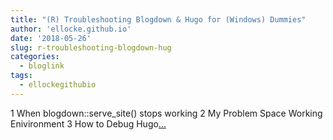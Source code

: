 ```yaml
---
title: "(R) Troubleshooting Blogdown & Hugo for (Windows) Dummies"
author: 'ellocke.github.io'
date: '2018-05-26'
slug: r-troubleshooting-blogdown-hug
categories:
  - bloglink
tags:
  - ellockegithubio
---
```


1 When blogdown::serve_site() stops working2 My Problem Space Working Enivironment3 How to Debug Hugo[... <i class="fas fa-external-link-alt"></i>](https://ellocke.github.io/post/r-troubleshooting-blogdown-hugo-for-windows-dummies/)

